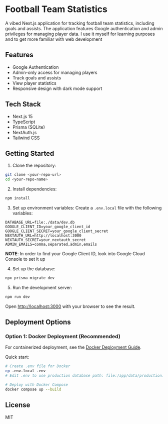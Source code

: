 # Football Team Statistics

A vibed Next.js application for tracking football team statistics, including goals and assists. The application features Google authentication and admin privileges for managing player data. I use it myself for learning purposes and to get more familiar with web development

## Features

- Google Authentication
- Admin-only access for managing players
- Track goals and assists
- View player statistics
- Responsive design with dark mode support

## Tech Stack

- Next.js 15
- TypeScript
- Prisma (SQLite)
- NextAuth.js
- Tailwind CSS

## Getting Started

1. Clone the repository:
```bash
git clone <your-repo-url>
cd <your-repo-name>
```

2. Install dependencies:
```bash
npm install
```

3. Set up environment variables:
Create a `.env.local` file with the following variables:
```
DATABASE_URL=file:./data/dev.db
GOOGLE_CLIENT_ID=your_google_client_id
GOOGLE_CLIENT_SECRET=your_google_client_secret
NEXTAUTH_URL=http://localhost:3000
NEXTAUTH_SECRET=your_nextauth_secret
ADMIN_EMAILS=comma,separated,admin,emails
```

**NOTE**: In order to find your Google Client ID, look into Google Cloud Console to set it up

4. Set up the database:
```bash
npx prisma migrate dev
```

5. Run the development server:
```bash
npm run dev
```

Open [http://localhost:3000](http://localhost:3000) with your browser to see the result.

## Deployment Options

### Option 1: Docker Deployment (Recommended)

For containerized deployment, see the [Docker Deployment Guide](DOCKER_README.md).

Quick start:
```bash
# Create .env file for Docker
cp .env.local .env
# Edit .env to use production database path: file:/app/data/production.db

# Deploy with Docker Compose
docker compose up --build
```

## License

MIT
